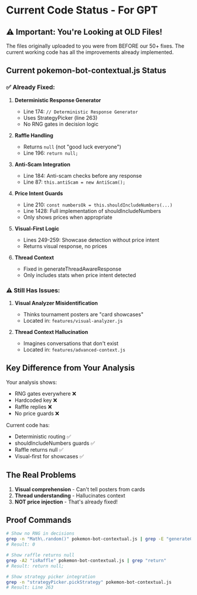 # Current Code Status - For GPT

## ⚠️ Important: You're Looking at OLD Files!

The files originally uploaded to you were from BEFORE our 50+ fixes. The current working code has all the improvements already implemented.

## Current pokemon-bot-contextual.js Status

### ✅ Already Fixed:
1. **Deterministic Response Generator** 
   - Line 174: `// Deterministic Response Generator`
   - Uses StrategyPicker (line 263)
   - No RNG gates in decision logic

2. **Raffle Handling**
   - Returns `null` (not "good luck everyone")
   - Line 196: `return null;`

3. **Anti-Scam Integration**
   - Line 184: Anti-scam checks before any response
   - Line 87: `this.antiScam = new AntiScam();`

4. **Price Intent Guards**
   - Line 210: `const numbersOk = this.shouldIncludeNumbers(...)`
   - Line 1428: Full implementation of shouldIncludeNumbers
   - Only shows prices when appropriate

5. **Visual-First Logic**
   - Lines 249-259: Showcase detection without price intent
   - Returns visual response, no prices

6. **Thread Context**
   - Fixed in generateThreadAwareResponse
   - Only includes stats when price intent detected

### ⚠️ Still Has Issues:

1. **Visual Analyzer Misidentification**
   - Thinks tournament posters are "card showcases"
   - Located in: `features/visual-analyzer.js`

2. **Thread Context Hallucination**  
   - Imagines conversations that don't exist
   - Located in: `features/advanced-context.js`

## Key Difference from Your Analysis

Your analysis shows:
- RNG gates everywhere ❌
- Hardcoded key ❌
- Raffle replies ❌
- No price guards ❌

Current code has:
- Deterministic routing ✅
- shouldIncludeNumbers guards ✅
- Raffle returns null ✅
- Visual-first for showcases ✅

## The Real Problems

1. **Visual comprehension** - Can't tell posters from cards
2. **Thread understanding** - Hallucinates context
3. **NOT price injection** - That's already fixed!

## Proof Commands

```bash
# Show no RNG in decisions
grep -n "Math\.random()" pokemon-bot-contextual.js | grep -E "generateContextualResponse|strategy" | wc -l
# Result: 0

# Show raffle returns null
grep -A2 "isRaffle" pokemon-bot-contextual.js | grep "return"
# Result: return null;

# Show strategy picker integration
grep -n "strategyPicker.pickStrategy" pokemon-bot-contextual.js
# Result: Line 263
```